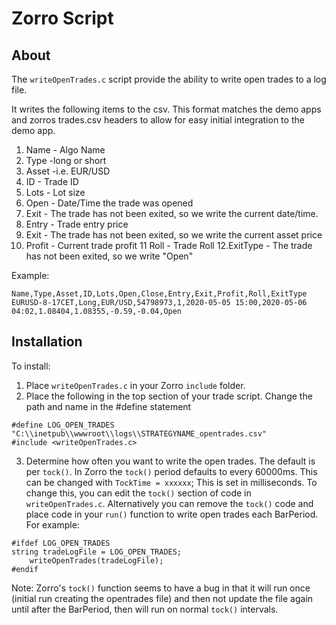 # Zorro Script

## About
The `writeOpenTrades.c` script provide the ability to write open trades to a log file.

It writes the following items to the csv. This format matches the demo apps and zorros trades.csv headers to allow for easy initial integration to the demo app. 

1. Name - Algo Name 
2. Type -long or short
3. Asset -i.e. EUR/USD
4. ID - Trade ID
5. Lots - Lot size
6. Open - Date/Time the trade was opened
7. Exit - The trade has not been exited, so we write the current date/time. 
8. Entry - Trade entry price
9. Exit - The trade has not been exited, so we write the current asset price
10. Profit - Current trade profit
11 Roll - Trade Roll 
12.ExitType - The trade has not been exited, so we write "Open"  

Example:
```
Name,Type,Asset,ID,Lots,Open,Close,Entry,Exit,Profit,Roll,ExitType
EURUSD-8-17CET,Long,EUR/USD,54798973,1,2020-05-05 15:00,2020-05-06 04:02,1.08404,1.08355,-0.59,-0.04,Open
```

## Installation
To install:

1. Place `writeOpenTrades.c` in your Zorro `include` folder. 
2. Place the following in the top section of your trade script. Change the path and name in the #define statement  

```
#define LOG_OPEN_TRADES "C:\\inetpub\\wwwroot\\logs\\STRATEGYNAME_opentrades.csv"
#include <writeOpenTrades.c>
```

3. Determine how often you want to write the open trades. The default is per `tock()`. In Zorro the `tock()` period defaults to every 60000ms. This can be changed with `TockTime = xxxxxx`; This is set in milliseconds. To change this, you can edit the `tock()` section of code in `writeOpenTrades.c`.
Alternatively you can remove the `tock()` code and place code in your `run()` function to write open trades each BarPeriod. For example:  
```
#ifdef LOG_OPEN_TRADES
string tradeLogFile = LOG_OPEN_TRADES;
	writeOpenTrades(tradeLogFile);
#endif
```

Note: Zorro's `tock()` function seems to have a bug in that it will run once (initial run creating the opentrades file) and then not update the file again until after the BarPeriod, then will run on normal `tock()` intervals.  
